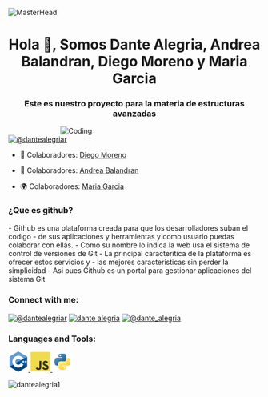 ![MasterHead](https://camo.githubusercontent.com/f1c0fc76d120f760664938edd8e1818f9d407b03f8ce7d306e12094d8853b6a0/687474703a2f2f692e696d6775722e636f6d2f6337476d414a662e706e67)
<h1 align="center">Hola 👋, Somos Dante Alegria, Andrea Balandran, Diego Moreno y Maria Garcia</h1>
<h3 align="center">Este es nuestro proyecto para la materia de estructuras avanzadas</h3>
<img align="right" alt="Coding" width="400" src="https://cdn.dribbble.com/users/1162077/screenshots/3848914/programmer.gif">

<p align="left"> <a href="https://twitter.com/@dantealegriar" target="blank"><img src="https://img.shields.io/twitter/follow/@dantealegriar?logo=twitter&style=for-the-badge" alt="@dantealegriar" /></a> </p>

- 🔭 Colaboradores: [Diego Moreno](https://github.com/YeyoM)

- 👯 Colaboradores: [Andrea Balandran](https://github.com/andreabafa)

- 🌍 Colaboradores: [Maria Garcia](https://github.com/mharte_)
<h3 align="left"> ¿Que es github?</h3>
- Github es una plataforma creada para que los desarrolladores suban el codigo
- de sus aplicaciones y herramientas y como usuario puedas colaborar con ellas.
- Como su nombre lo indica la web usa el sistema de control de versiones de Git
- La principal caracteritica de la plataforma es ofrecer estos servicios y
- las mejores caracteristicas sin perder la simplicidad
- Asi pues Github es un portal para gestionar aplicaciones del sistema Git

<h3 align="left">Connect with me:</h3>
<p align="left">
<a href="https://twitter.com/@dantealegriar" target="blank"><img align="center" src="https://raw.githubusercontent.com/rahuldkjain/github-profile-readme-generator/master/src/images/icons/Social/twitter.svg" alt="@dantealegriar" height="30" width="40" /></a>
<a href="https://fb.com/dante alegria" target="blank"><img align="center" src="https://raw.githubusercontent.com/rahuldkjain/github-profile-readme-generator/master/src/images/icons/Social/facebook.svg" alt="dante alegria" height="30" width="40" /></a>
<a href="https://instagram.com/@dante_alegria" target="blank"><img align="center" src="https://raw.githubusercontent.com/rahuldkjain/github-profile-readme-generator/master/src/images/icons/Social/instagram.svg" alt="@dante_alegria" height="30" width="40" /></a>
</p>

<h3 align="left">Languages and Tools:</h3>
<p align="left"> <a href="https://www.w3schools.com/cpp/" target="_blank" rel="noreferrer"> <img src="https://raw.githubusercontent.com/devicons/devicon/master/icons/cplusplus/cplusplus-original.svg" alt="cplusplus" width="40" height="40"/> </a> <a href="https://developer.mozilla.org/en-US/docs/Web/JavaScript" target="_blank" rel="noreferrer"> <img src="https://raw.githubusercontent.com/devicons/devicon/master/icons/javascript/javascript-original.svg" alt="javascript" width="40" height="40"/> </a> <a href="https://www.python.org" target="_blank" rel="noreferrer"> <img src="https://raw.githubusercontent.com/devicons/devicon/master/icons/python/python-original.svg" alt="python" width="40" height="40"/> </a> </p>

<p><img align="left" src="https://github-readme-stats.vercel.app/api/top-langs?username=dantealegria1&show_icons=true&locale=en&layout=compact" alt="dantealegria1" /></p>


